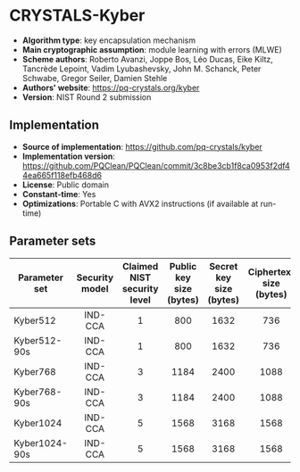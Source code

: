CRYSTALS-Kyber
==============

- **Algorithm type**: key encapsulation mechanism
- **Main cryptographic assumption**: module learning with errors (MLWE)
- **Scheme authors**: Roberto Avanzi, Joppe Bos, Léo Ducas, Eike Kiltz, Tancrède Lepoint, Vadim Lyubashevsky, John M. Schanck, Peter Schwabe, Gregor Seiler, Damien Stehle
- **Authors' website**: https://pq-crystals.org/kyber
- **Version**: NIST Round 2 submission

Implementation
--------------

- **Source of implementation**: https://github.com/pq-crystals/kyber
- **Implementation version**: https://github.com/PQClean/PQClean/commit/3c8be3cb1f8ca0953f2df44ea665f118efb468d6
- **License**: Public domain
- **Constant-time**: Yes
- **Optimizations**: Portable C with AVX2 instructions (if available at run-time)

Parameter sets
--------------

| Parameter set | Security model | Claimed NIST security level | Public key size (bytes) | Secret key size (bytes) | Ciphertext size (bytes) | Shared secret size (bytes) |
|---------------|:--------------:|:---------------------------:|:-----------------------:|:-----------------------:|:-----------------------:|:--------------------------:|
| Kyber512      |     IND-CCA    |              1              |           800           |          1632           |            736          |             32             |
| Kyber512-90s  |     IND-CCA    |              1              |           800           |          1632           |            736          |             32             |
| Kyber768      |     IND-CCA    |              3              |          1184           |          2400           |           1088          |             32             |
| Kyber768-90s  |     IND-CCA    |              3              |          1184           |          2400           |           1088          |             32             |
| Kyber1024     |     IND-CCA    |              5              |          1568           |          3168           |           1568          |             32             |
| Kyber1024-90s |     IND-CCA    |              5              |          1568           |          3168           |           1568          |             32             |
